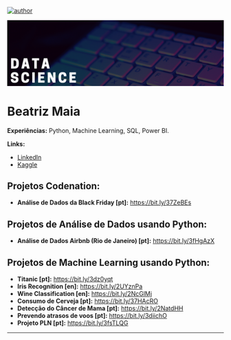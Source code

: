 [![author](https://img.shields.io/badge/author-beatrizmaiads-red.svg)](https://www.linkedin.com/in/beatrizmaiads/)

<p align="center">
  <img src="banner.png" >
</p>

# Beatriz Maia

**Experiências:** Python, Machine Learning, SQL, Power BI.

**Links:**
* [LinkedIn](https://www.linkedin.com/in/beatrizmaiads/)
* [Kaggle](https://www.kaggle.com/beatrizmaia)

## Projetos Codenation: 

* **Análise de Dados da Black Friday [pt]:** https://bit.ly/37ZeBEs

## Projetos de Análise de Dados usando Python:

* **Análise de Dados Airbnb (Rio de Janeiro) [pt]:** https://bit.ly/3fHgAzX

## Projetos de Machine Learning usando Python:

* **Titanic [pt]:** https://bit.ly/3dz0yqt
* **Iris Recognition [en]:** https://bit.ly/2UYznPa
* **Wine Classification [en]:** https://bit.ly/2NcGlMj
* **Consumo de Cerveja [pt]:** https://bit.ly/37HAcRO
* **Detecção do Câncer de Mama [pt]:** https://bit.ly/2NatdHH
* **Prevendo atrasos de voos [pt]:** https://bit.ly/3diichO
* **Projeto PLN [pt]:** https://bit.ly/3fsTLQG
---


